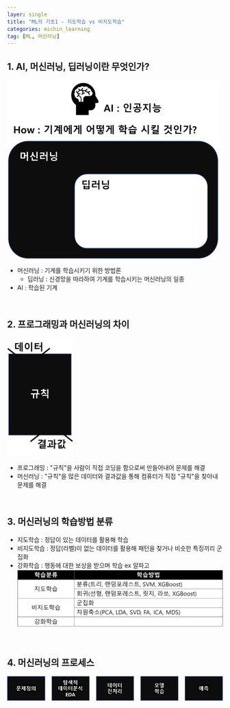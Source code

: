 ```yaml
---
layer: single
title: "ML의 기초1 - 지도학습 vs 비지도학습"
categories: michin_learning
tag: [ML, 머신러닝]
---
```


## 1. AI, 머신러닝, 딥러닝이란 무엇인가?
!["01"](/_posts/_Images/2024-01-15-ML_001_1.png)
- 머신러닝 : 기계를 학습시키기 위한 방법론
    - 딥러닝 : 신경망을 따라하여 기계를 학습시키는 머신러닝의 일종
- AI : 학습된 기계
<br/>

## 2. 프로그래밍과 머신러닝의 차이
!["02"](/_posts/_Images/2024-01-15-ML_001_2.png)
- 프로그래밍 : "규칙"을 사람이 직접 코딩을 함으로써 만들어내어 문제를 해결
- 머신러닝 : "규칙"을 많은 데이터와 결과값을 통해 컴퓨터가 직접 "규칙"을 찾아내 문제를 해결
<br/>

## 3. 머신러닝의 학습방법 분류
- 지도학습 : 정답이 있는 데이터를 활용해 학습
- 비지도학습 : 정답(라벨)이 없는 데이터를 활용해 패턴을 찾거나 비슷한 특징끼리 군집화
- 강화학습 : 행동에 대한 보상을 받으며 학습 ex 알파고
!["03"](/_posts/_Images/2024-01-15-ML_001_3.png)
<br/>

## 4. 머신러닝의 프로세스
!["04"](/_posts/_Images/2024-01-15-ML_001_4.png)



